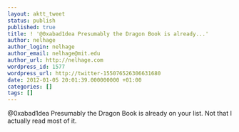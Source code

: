 ```yaml
---
layout: aktt_tweet
status: publish
published: true
title: ! '@0xabad1dea Presumably the Dragon Book is already...'
author: nelhage
author_login: nelhage
author_email: nelhage@mit.edu
author_url: http://nelhage.com
wordpress_id: 1577
wordpress_url: http://twitter-155076526306631680
date: 2012-01-05 20:01:39.000000000 +01:00
categories: []
tags: []
---
```

@0xabad1dea Presumably the Dragon Book is already on your list. Not that I actually read most of it.
